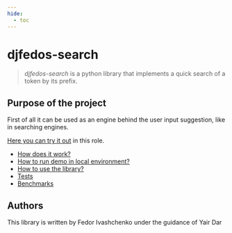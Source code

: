 ```yaml
---
hide:
  - toc
---
```


# djfedos-search

> _djfedos-search_ is a python library that implements a quick search of a token by its prefix.


## Purpose of the project

First of all it can be used as an engine behind the user input suggestion, like in searching
engines.

[Here you can try it out](http://yairdar.info:8000) in this role.

* [How does it work?](how_does_it_wrok.md)
* [How to run demo in local environment?](how_to_run_local_demo.md)
* [How to use the library?](how_to_use.md)
* [Tests](tests.md)
* [Benchmarks](benchmarks.md)


## Authors

This library is written by Fedor Ivashchenko under the guidance of Yair Dar
